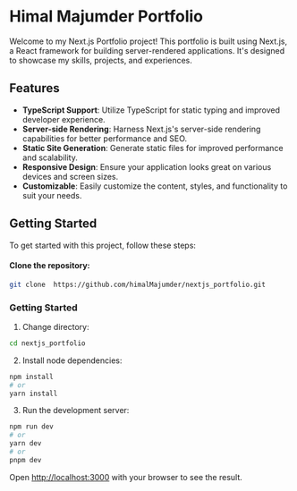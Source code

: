 # Himal Majumder Portfolio

Welcome to my Next.js Portfolio project! This portfolio is built using Next.js, a React framework for building server-rendered applications. It's designed to showcase my skills, projects, and experiences.

## Features

- **TypeScript Support**: Utilize TypeScript for static typing and improved developer experience.
- **Server-side Rendering**: Harness Next.js's server-side rendering capabilities for better performance and SEO.
- **Static Site Generation**: Generate static files for improved performance and scalability.
- **Responsive Design**: Ensure your application looks great on various devices and screen sizes.
- **Customizable**: Easily customize the content, styles, and functionality to suit your needs.
 

## Getting Started

To get started with this project, follow these steps:

#### Clone the repository:

```bash
git clone  https://github.com/himalMajumder/nextjs_portfolio.git
```
 
### Getting Started

1. Change directory:

```bash
cd nextjs_portfolio
```

2. Install node dependencies:

```bash
npm install
# or
yarn install
```

3. Run the development server:
```bash 
npm run dev
# or
yarn dev
# or
pnpm dev
```

Open [http://localhost:3000](http://localhost:3000) with your browser to see the result.
 